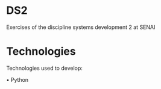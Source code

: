 # DS2
Exercises of the discipline systems development 2 at SENAI

# Technologies
Technologies used to develop:

• Python
